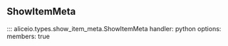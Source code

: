 ## ShowItemMeta

::: aliceio.types.show_item_meta.ShowItemMeta
    handler: python
    options:
      members: true
